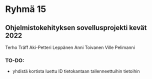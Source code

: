 # Ryhmä 15
## Ohjelmistokehityksen sovellusprojekti kevät 2022
Terho Träff
Aki-Petteri Leppänen
Anni Toivanen
Ville Pelimanni

### TO-DO:
- yhdistä kortista luettu ID tietokantaan tallenneettuihin tietoihin